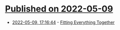 # [Published on 2022-05-09](index.md)

* [2022-05-09, 17:16:44](https://news.ycombinator.com/item?id=31316867) - [Fitting Everything Together](https://0pointer.net/blog/fitting-everything-together.html)
